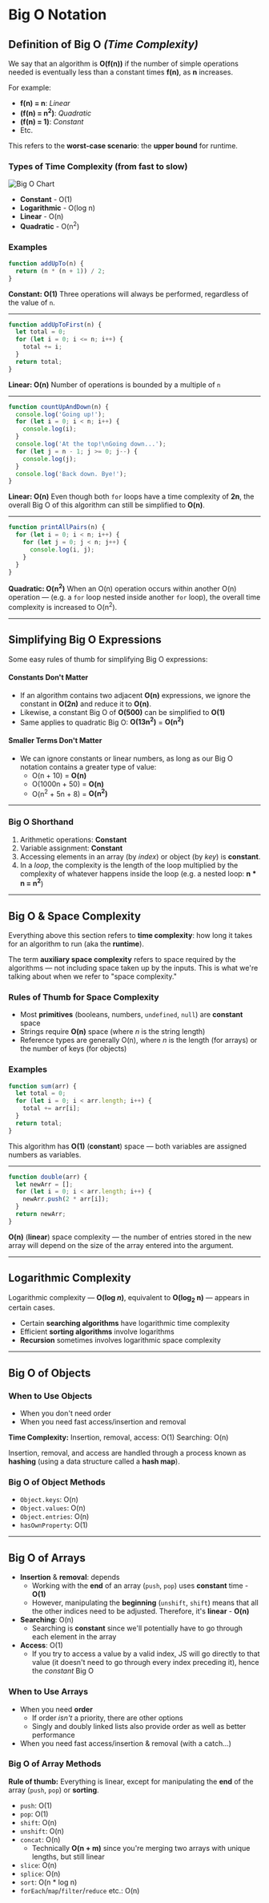 # Big O Notation

## Definition of Big O _(Time Complexity)_

We say that an algorithm is **O(f(n))** if the number of simple operations needed is eventually less than a constant times **f(n)**, as **n** increases.

For example:

- **f(n) = n**: _Linear_
- **(f(n) = n<sup>2</sup>)**: _Quadratic_
- **(f(n) = 1)**: _Constant_
- Etc.

This refers to the **worst-case scenario**: the **upper bound** for runtime.

### Types of Time Complexity (from fast to slow)

![Big O Chart](https://external-content.duckduckgo.com/iu/?u=http%3A%2F%2Fmattjmatthias.co%2Fcontent%2Fimages%2Fbig-o-chart.png&f=1&nofb=1)

- **Constant** - O(1)
- **Logarithmic** - O(log n)
- **Linear** - O(n)
- **Quadratic** - O(n<sup>2</sup>)

### Examples

```javascript
function addUpTo(n) {
  return (n * (n + 1)) / 2;
}
```

**Constant: O(1)**
Three operations will always be performed, regardless of the value of `n`.

---

```javascript
function addUpToFirst(n) {
  let total = 0;
  for (let i = 0; i <= n; i++) {
    total += i;
  }
  return total;
}
```

**Linear: O(n)**
Number of operations is bounded by a multiple of `n`

---

```javascript
function countUpAndDown(n) {
  console.log('Going up!');
  for (let i = 0; i < n; i++) {
    console.log(i);
  }
  console.log('At the top!\nGoing down...');
  for (let j = n - 1; j >= 0; j--) {
    console.log(j);
  }
  console.log('Back down. Bye!');
}
```

**Linear: O(n)**
Even though both `for` loops have a time complexity of **2n**, the overall Big O of this algorithm can still be simplified to **O(n)**.

---

```javascript
function printAllPairs(n) {
  for (let i = 0; i < n; i++) {
    for (let j = 0; j < n; j++) {
      console.log(i, j);
    }
  }
}
```

**Quadratic: O(n<sup>2</sup>)**
When an O(n) operation occurs within another O(n) operation — (e.g. a `for` loop nested inside another `for` loop), the overall time complexity is increased to O(n<sup>2</sup>).

---

## Simplifying Big O Expressions

Some easy rules of thumb for simplifying Big O expressions:

#### Constants Don't Matter

- If an algorithm contains two adjacent **O(n)** expressions, we ignore the constant in **O(2n)** and reduce it to **O(n)**.
- Likewise, a constant Big O of **O(500)** can be simplified to **O(1)**
- Same applies to quadratic Big O: **O(13n<sup>2</sup>)** = **O(n<sup>2</sup>)**

#### Smaller Terms Don't Matter

- We can ignore constants or linear numbers, as long as our Big O notation contains a greater type of value:
  - O(n + 10) = **O(n)**
  - O(1000n + 50) = **O(n)**
  - O(n<sup>2</sup> + 5n + 8) = **O(n<sup>2</sup>)**

---

### Big O Shorthand

1. Arithmetic operations: **Constant**
2. Variable assignment: **Constant**
3. Accessing elements in an array (by _index_) or object (by _key_) is **constant**.
4. In a _loop_, the complexity is the length of the loop multiplied by the complexity of whatever happens inside the loop (e.g. a nested loop: **n \* n = n<sup>2</sup>**)

---

## Big O & Space Complexity

Everything above this section refers to **time complexity**: how long it takes for an algorithm to run (aka the **runtime**).

The term **auxiliary space complexity** refers to space required by the algorithms — not including space taken up by the inputs. This is what we're talking about when we refer to "space complexity."

### Rules of Thumb for Space Complexity

- Most **primitives** (booleans, numbers, `undefined`, `null`) are **constant** space
- Strings require **O(n)** space (where _n_ is the string length)
- Reference types are generally O(n), where _n_ is the length (for arrays) or the number of keys (for objects)

### Examples

```javascript
function sum(arr) {
  let total = 0;
  for (let i = 0; i < arr.length; i++) {
    total += arr[i];
  }
  return total;
}
```

This algorithm has **O(1)** (**constant**) space — both variables are assigned numbers as variables.

---

```javascript
function double(arr) {
  let newArr = [];
  for (let i = 0; i < arr.length; i++) {
    newArr.push(2 * arr[i]);
  }
  return newArr;
}
```

**O(n)** (**linear**) space complexity — the number of entries stored in the new array will depend on the size of the array entered into the argument.

---

## Logarithmic Complexity

Logarithmic complexity — **O(log _n_)**, equivalent to **O(log<sub>2</sub> n)** — appears in certain cases.

- Certain **searching algorithms** have logarithmic time complexity
- Efficient **sorting algorithms** involve logarithms
- **Recursion** sometimes involves logarithmic space complexity

---

## Big O of Objects

### When to Use Objects

- When you don't need order
- When you need fast access/insertion and removal

**Time Complexity:**
Insertion, removal, access: O(1)
Searching: O(n)

Insertion, removal, and access are handled through a process known as **hashing** (using a data structure called a **hash map**).

### Big O of Object Methods

- `Object.keys`: O(n)
- `Object.values`: O(n)
- `Object.entries`: O(n)
- `hasOwnProperty`: O(1)

---

## Big O of Arrays

- **Insertion** & **removal**: depends
  - Working with the **end** of an array (`push`, `pop`) uses **constant** time - **O(1)**
  - However, manipulating the **beginning** (`unshift`, `shift`) means that all the other indices need to be adjusted. Therefore, it's **linear** - **O(n)**
- **Searching**: O(n)
  - Searching is **constant** since we'll potentially have to go through each element in the array
- **Access**: O(1)
  - If you try to access a value by a valid index, JS will go directly to that value (it doesn't need to go through every index preceding it), hence the _constant_ Big O

### When to Use Arrays

- When you need **order**
  - If order _isn't_ a priority, there are other options
  - Singly and doubly linked lists also provide order as well as better performance
- When you need fast access/insertion & removal (with a catch...)

### Big O of Array Methods

**Rule of thumb:** Everything is linear, except for manipulating the **end** of the array (`push`, `pop`) or **sorting**.

- `push`: O(1)
- `pop`: O(1)
- `shift`: O(n)
- `unshift`: O(n)
- `concat`: O(n)
  - Technically **O(n + m)** since you're merging two arrays with unique lengths, but still linear
- `slice`: O(n)
- `splice`: O(n)
- `sort`: O(n \* log n)
- `forEach`/`map`/`filter`/`reduce` etc.: O(n)
